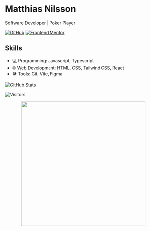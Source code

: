 <!-- Your Name -->
# Matthias Nilsson

Software Developer | Poker Player

[![GitHub](https://img.shields.io/badge/-ralfislask-black?style=flat-square&logo=github&link=https://github.com/johndoe)](https://github.com/ralfislask)
[![Frontend Mentor](https://img.shields.io/badge/-Frontend%20Mentor-orange?style=flat-square&logo=frontendmentor&link=https://www.frontendmentor.io/profile/RalfiSlask)](https://www.frontendmentor.io/profile/RalfiSlask)

## Skills
- 💻 Programming: Javascript, Typescript
- 🌐 Web Development: HTML, CSS, Tailwind CSS, React
- 🛠️ Tools: Git, Vite, Figma

<!-- GitHub Stats -->
![GitHub Stats](https://github-readme-stats.vercel.app/api?username=ralfislask&show_icons=true&theme=radical)

<!-- Visitors -->
![Visitors](https://visitor-badge.glitch.me/badge?page_id=ralfislasks.ralfislask)

<!-- Footer -->
<p align="center">
  <img src="https://github.com/ralfislask/ralfislask/raw/main/images/footer.png" width="400">
</p>

